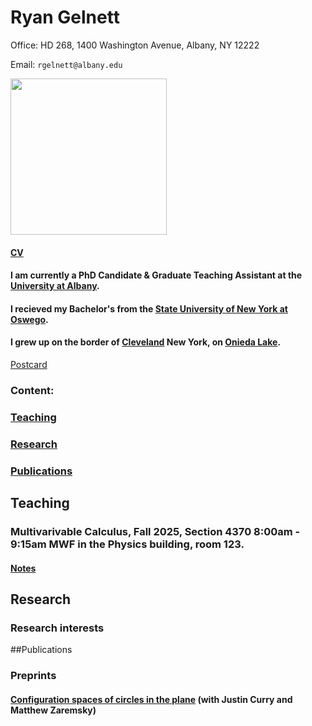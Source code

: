 # Ryan Gelnett

Office: HD 268, 1400 Washington Avenue, Albany, NY 12222

Email: `rgelnett@albany.edu`

<img src="https://github.com/user-attachments/assets/1679ca29-0fd8-4e0c-9800-8c316830e30c" width="250">

#### [CV](https://github.com/user-attachments/files/20640269/2025TexCV.pdf)

#### I am currently a PhD Candidate & Graduate Teaching Assistant at the [University at Albany](https://www.albany.edu/math).
#### I recieved my Bachelor's from the [State University of New York at Oswego](https://ww1.oswego.edu/mathematics/).
#### I grew up on the border of [Cleveland](https://en.wikipedia.org/wiki/Cleveland,_New_York) New York, on [Onieda Lake](https://en.wikipedia.org/wiki/Oneida_Lake).

[Postcard](https://github.com/user-attachments/files/20640286/SRS.GGT.Postcard.pdf)

### Content:
### [Teaching](-teaching)
### [Research](-research)
### [Publications](-publications)

## Teaching
### Multivarivable Calculus, Fall 2025, Section 4370 8:00am - 9:15am MWF in the Physics building, room 123.
#### [Notes]()

## Research
### Research interests

##Publications
### Preprints
#### [Configuration spaces of circles in the plane](https://arxiv.org/abs/2411.04800)  (with Justin Curry and Matthew Zaremsky)
